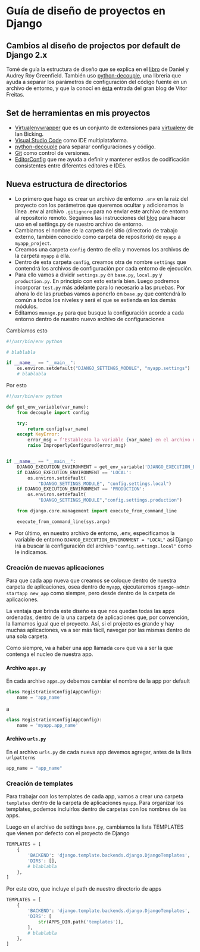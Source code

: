# Guía de diseño de proyectos en Django

## Cambios al diseño de projectos por default de Django 2.x

Tomé de guía la estructura de diseño que se explica en el [libro](https://www.twoscoopspress.com/products/two-scoops-of-django-1-11) de Daniel y Audrey Roy Greenfield. También uso [python-decouple](https://pypi.org/project/python-decouple/), una librería que ayuda a separar los parámetros de configuración del código fuente en un archivo de entorno, y que la conocí en [ésta](https://simpleisbetterthancomplex.com/2015/11/26/package-of-the-week-python-decouple.html) entrada del gran blog de Vitor Freitas.

## Set de herramientas en mis proyectos

- [Virtualenvwrapper](https://virtualenvwrapper.readthedocs.io/en/latest/index.html) que es un conjunto de extensiones para [virtualenv](https://pypi.org/project/virtualenv/) de Ian Bicking.
- [Visual Studio Code](https://code.visualstudio.com/) como IDE multiplataforma.
- [python-decouple](https://pypi.org/project/python-decouple/) para separar configuraciones y código.
- [Git](https://git-scm.com/) como control de versiones.
- [EditorConfig](https://editorconfig.org/) que me ayuda a definir y mantener estilos de codificación consistentes entre diferentes editores e IDEs.

## Nueva estructura de directorios

- Lo primero que hago es crear un archivo de entorno `.env` en la raiz del proyecto con los parámetros que queremos ocultar y adicionamos la línea .env al archivo `.gitignore` para no enviar este archivo de entorno al repositorio remoto. Seguimos las instrucciones del [blog](https://simpleisbetterthancomplex.com/2015/11/26/package-of-the-week-python-decouple.html) para hacer uso en el settings.py de nuestro archivo de entorno.
- Cambiamos el nombre de la carpeta del sitio (directorio de trabajo externo, también conocido como carpeta de repositorio) de `myapp` a `myapp_project`.
- Creamos una carpeta `config` dentro de ella y movemos los archivos de la carpeta `myapp` a ella.
- Dentro de esta carpeta `config`, creamos otra de nombre `settings` que contendrá los archivos de configuración por cada entorno de ejecución.
- Para ello vamos a dividir `settings.py` en `base.py`, `local.py` y `production.py`. En principio con esto estaría bien. Luego podremos incorporar `test.py` más adelante para lo necesario a las pruebas. Por ahora lo de las pruebas vamos a ponerlo en `base.py` que contendrá lo común a todos los niveles y será el que se extienda en los demás módulos.
- Editamos `manage.py` para que busque la configuración acorde a cada entorno dentro de nuestro nuevo archivo de configuraciones

Cambiamos esto

```py
#!/usr/bin/env python

# blablabla

if __name__ == "__main__":
    os.environ.setdefault("DJANGO_SETTINGS_MODULE", "myapp.settings")
    # blablabla
```

Por esto

```py
#!/usr/bin/env python

def get_env_variable(var_name):
    from decouple import config

    try:
        return config(var_name)
    except KeyError:
        error_msg = f'Establezca la variable {var_name} en el archivo de entorno .env'
        raise ImproperlyConfigured(error_msg)


if __name__ == "__main__":
    DJANGO_EXECUTION_ENVIRONMENT = get_env_variable('DJANGO_EXECUTION_ENVIRONMENT')
    if DJANGO_EXECUTION_ENVIRONMENT == 'LOCAL':
        os.environ.setdefault(
            "DJANGO_SETTINGS_MODULE", "config.settings.local")
    if DJANGO_EXECUTION_ENVIRONMENT == 'PRODUCTION':
        os.environ.setdefault(
            "DJANGO_SETTINGS_MODULE","config.settings.production")

    from django.core.management import execute_from_command_line

    execute_from_command_line(sys.argv)
```

- Por último, en nuestro archivo de entorno, .env, especificamos la variable de entorno `DJANGO_EXECUTION_ENVIRONMENT = "LOCAL"` así Django irá a buscar la configuración del archivo `"config.settings.local"` como le indicamos.

### Creación de nuevas aplicaciones

Para que cada app nueva que creamos se coloque dentro de nuestra carpeta de aplicaciones, osea dentro de `myapp`, ejecutaremos `django-admin startapp new_app` como siempre, pero desde dentro de la carpeta de aplicaciones.

La ventaja que brinda este diseño es que nos quedan todas las apps ordenadas, dentro de la una carpeta de aplicaciones que, por convención, la llamamos igual que el proyecto. Así, si el projecto es grande y hay muchas aplicaciones, va a ser más fácil, navegar por las mismas dentro de una sola carpeta.

Como siempre, va a haber una app llamada `core` que va a ser la que contenga el nucleo de nuestra app.

#### Archivo `apps.py`

En cada archivo `apps.py` debemos cambiar el nombre de la app por default

```py
class RegistrationConfig(AppConfig):
    name = 'app_name'
```

a

```py
class RegistrationConfig(AppConfig):
    name = 'myapp.app_name'
```

#### Archivo `urls.py`

En el archivo `urls.py` de cada nueva app devemos agregar, antes de la lista `urlpatterns`

```py
app_name = "app_name"
```

### Creación de templates

Para trabajar con los templates de cada app, vamos a crear una carpeta `templates` dentro de la carpeta de aplicaciones `myapp`. Para organizar los templates, podemos incluirlos dentro de carpetas con los nombres de las apps.

Luego en el archivo de settings `base.py`, cambiamos la lista TEMPLATES que vienen por defecto con el proyecto de Django

```py
TEMPLATES = [
    {
        'BACKEND': 'django.template.backends.django.DjangoTemplates',
        'DIRS': [],
        # blablabla
    },
]

```

Por este otro, que incluye el path de nuestro directorio de apps

```py
TEMPLATES = [
    {
        'BACKEND': 'django.template.backends.django.DjangoTemplates',
        'DIRS': [
            str(APPS_DIR.path('templates')),
        ],
        # blablabla
    },
]
```

